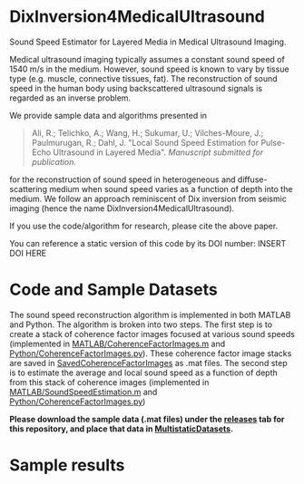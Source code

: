 # DixInversion4MedicalUltrasound

Sound Speed Estimator for Layered Media in Medical Ultrasound Imaging. 

Medical ultrasound imaging typically assumes a constant sound speed of 1540 m/s in the medium. However, sound speed is known to vary by tissue type (e.g. muscle, connective tissues, fat). The reconstruction of sound speed in the human body using backscattered ultrasound signals is regarded as an inverse problem. 

We provide sample data and algorithms presented in

> Ali, R.; Telichko, A.; Wang, H.; Sukumar, U.; Vilches-Moure, J.; Paulmurugan, R.; Dahl, J. "Local Sound Speed Estimation for Pulse-Echo Ultrasound in Layered Media". *Manuscript submitted for publication.*

for the reconstruction of sound speed in heterogeneous and diffuse-scattering medium when sound speed varies as a function of depth into the medium. We follow an approach reminiscent of Dix inversion from seismic imaging (hence the name DixInversion4MedicalUltrasound).

If you use the code/algorithm for research, please cite the above paper. 

You can reference a static version of this code by its DOI number:
INSERT DOI HERE

# Code and Sample Datasets
The sound speed reconstruction algorithm is implemented in both MATLAB and Python. The algorithm is broken into two steps. The first step is to create a stack of coherence factor images focused at various sound speeds (implemented in [MATLAB/CoherenceFactorImages.m](MATLAB/CoherenceFactorImages.m) and [Python/CoherenceFactorImages.py](Python/CoherenceFactorImages.py)). These coherence factor image stacks are saved in [SavedCoherenceFactorImages](SavedCoherenceFactorImages) as .mat files. The second step is to estimate the average and local sound speed as a function of depth from this stack of coherence images (implemented in [MATLAB/SoundSpeedEstimation.m](MATLAB/SoundSpeedEstimation.m) and [Python/CoherenceFactorImages.py](Python/SoundSpeedEstimation.py))

**Please download the sample data (.mat files) under the [releases](https://github.com/rehmanali1994/DixInversion4MedicalUltrasound/releases) tab for this repository, and place that data in [MultistaticDatasets](MultistaticDatasets).**

# Sample results

